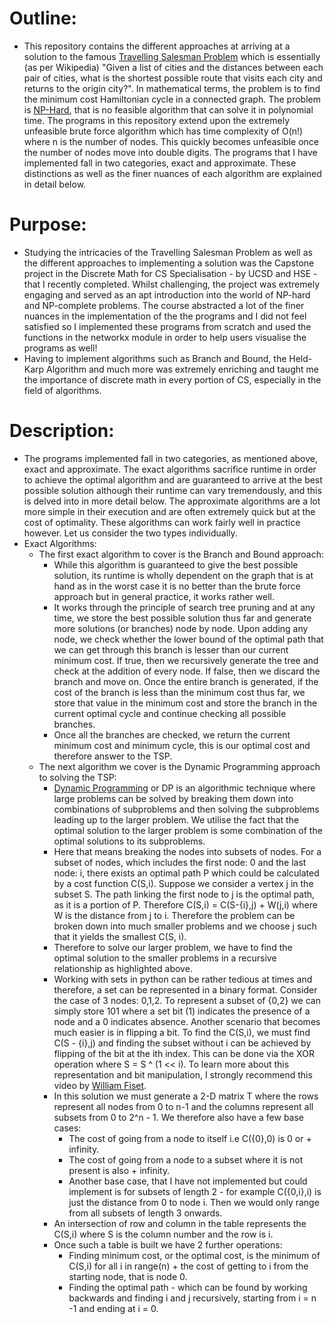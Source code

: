 # Outline:

- This repository contains the different approaches at arriving at a solution to the famous [Travelling Salesman Problem](https://en.wikipedia.org/wiki/Travelling_salesman_problem) which is essentially (as per Wikipedia) "Given a list of cities and the distances between each pair of cities, what is the shortest possible route that visits each city and returns to the origin city?". In mathematical terms, the problem is to find the minimum cost Hamiltonian cycle in a connected graph. The problem is [NP-Hard](https://en.wikipedia.org/wiki/NP-hardness), that is no feasible algorithm that can solve it in polynomial time. The programs in this repository extend upon the extremely unfeasible brute force algorithm which has time complexity of O(n!) where n is the number of nodes. This quickly becomes unfeasible once the number of nodes move into double digits. The programs that I have implemented fall in two categories, exact and approximate. These distinctions as well as the finer nuances of each algorithm are explained in detail below.

# Purpose:

- Studying the intricacies of the Travelling Salesman Problem as well as the different approaches to implementing a solution was the Capstone project in the Discrete Math for CS Specialisation - by UCSD and HSE - that I recently completed. Whilst challenging, the project was extremely engaging and served as an apt introduction into the world of NP-hard and NP-complete problems. The course abstracted a lot of the finer nuances in the implementation of the the programs and I did not feel satisfied so I implemented these programs from scratch and used the functions in the networkx module in order to help users visualise the programs as well!
- Having to implement algorithms such as Branch and Bound, the Held-Karp Algorithm and much more was extremely enriching and taught me the importance of discrete math in every portion of CS, especially in the field of algorithms.

# Description:

- The programs implemented fall in two categories, as mentioned above, exact and approximate. The exact algorithms sacrifice runtime in order to achieve the optimal algorithm and are guaranteed to arrive at the best possible solution although their runtime can vary tremendously, and this is delved into in more detail below. The approximate algorithms are a lot more simple in their execution and are often extremely quick but at the cost of optimality. These algorithms can work fairly well in practice however. Let us consider the two types individually.
- Exact Algorithms:
    - The first exact algorithm to cover is the Branch and Bound approach:
        - While this algorithm is guaranteed to give the best possible solution, its runtime is wholly dependent on the graph that is at hand as in the worst case it is no better than the brute force approach but in general practice, it works rather well.
        - It works through the principle of search tree pruning and at any time, we store the best possible solution thus far and generate more solutions (or branches) node by node. Upon adding any node, we check whether the lower bound of the optimal path that we can get through this branch is lesser than our current minimum cost. If true, then we recursively generate the tree and check at the addition of every node. If false, then we discard the branch and move on. Once the entire branch is generated, if the cost of the branch is less than the minimum cost thus far, we store that value in the minimum cost and store the branch in the current optimal cycle and continue checking all possible branches.
        - Once all the branches are checked, we return the current minimum cost and minimum cycle, this is our optimal cost and therefore answer to the TSP.
    - The next algorithm we cover is the Dynamic Programming approach to solving the TSP:
        - [Dynamic Programming](https://www.educative.io/courses/grokking-dynamic-programming-patterns-for-coding-interviews/m2G1pAq0OO0#:~:text=Dynamic%20Programming%20(DP)%20is%20an,optimal%20solution%20to%20its%20subproblems) or DP is an algorithmic technique where large problems can be solved by breaking them down into combinations of subproblems and then solving the subproblems leading up to the larger problem. We utilise the fact that the optimal solution to the larger problem is some combination of the optimal solutions to its subproblems.
        - Here that means breaking the nodes into subsets of nodes. For a subset of nodes, which includes the first node: 0 and the last node: i, there exists an optimal path P which could be calculated by a cost function C(S,i). Suppose we consider a vertex j in the subset S. The path linking the first node to j is the optimal path, as it is a portion of P. Therefore C(S,i) = C(S-{i},j) + W(j,i) where W is the distance from j to i. Therefore the problem can be broken down into much smaller problems and we choose j such that it yields the smallest C(S, i).
        - Therefore to solve our larger problem, we have to find the optimal solution to the smaller problems in a recursive relationship as highlighted above.
        - Working with sets in python can be rather tedious at times and therefore, a set can be represented in a binary format. Consider the case of 3 nodes: 0,1,2. To represent a subset of {0,2} we can simply store 101 where a set bit (1) indicates the presence of a node and a 0 indicates absence. Another scenario that becomes much easier is in flipping a bit. To find the C(S,i), we must find C(S - {i},j) and finding the subset without i can be achieved by flipping of the bit at the ith index. This can be done via the XOR operation where S = S ^ (1 << i). To learn more about this representation and bit manipulation, I strongly recommend this video by [William Fiset](https://www.youtube.com/watch?v=cY4HiiFHO1o).
        - In this solution we must generate a 2-D matrix T where the rows represent all nodes from 0 to n-1 and the columns represent all subsets from 0 to 2^n - 1. We therefore also have a few base cases:
            - The cost of going from a node to itself i.e C({0},0) is 0 or + infinity.
            - The cost of going from a node to a subset where it is not present is also + infinity.
            - Another base case, that I have not implemented but could implement is for subsets of length 2 - for example C({0,i},i) is just the distance from 0 to node i. Then we would only range from all subsets of length 3 onwards.
        - An intersection of row and column in the table represents the C(S,i) where S is the column number and the row is i.
        - Once such a table is built we have 2 further operations:
            - Finding minimum cost, or the optimal cost, is the minimum of C(S,i) for all i in range(n) + the cost of getting to i from the starting node, that is node 0.
            - Finding the optimal path - which can be found by working backwards and finding i and j recursively, starting from i = n -1 and ending at i = 0.
    
